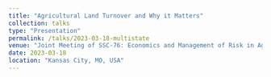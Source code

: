 ```yaml
---
title: "Agricultural Land Turnover and Why it Matters"
collection: talks
type: "Presentation"
permalink: /talks/2023-03-18-multistate
venue: "Joint Meeting of SSC-76: Economics and Management of Risk in Agriculture and Natural Resources and NC-1177: Agricultural and Rural Finance Markets in Transition"
date: 2023-03-18
location: "Kansas City, MO, USA"
---
```

